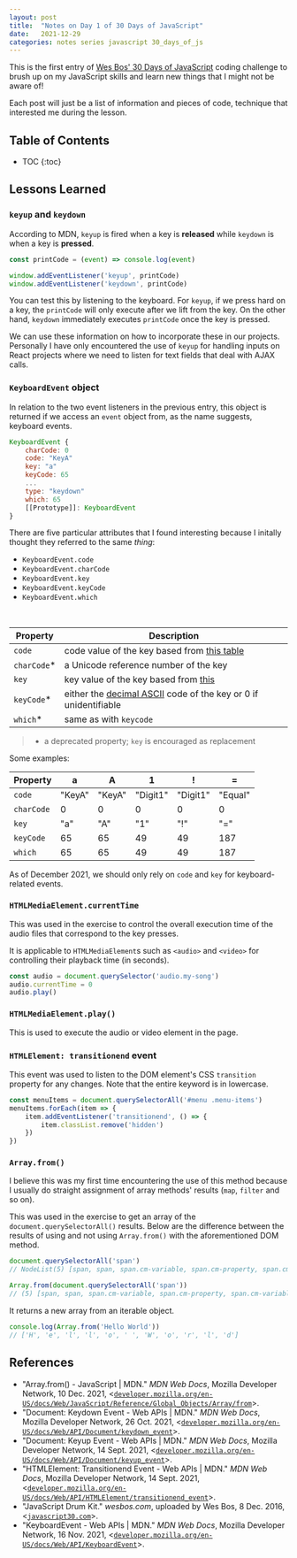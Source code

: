 ```yaml
---
layout: post
title:  "Notes on Day 1 of 30 Days of JavaScript"
date:   2021-12-29
categories: notes series javascript 30_days_of_js
---
```


This is the first entry of [Wes Bos' 30 Days of JavaScript](https://javascript30.com/) coding challenge to brush up on my JavaScript skills and learn new things that I might not be aware of!

Each post will just be a list of information and pieces of code, technique that interested me during the lesson.

## Table of Contents
* TOC
{:toc}

## Lessons Learned

### `keyup` and `keydown`

According to MDN, `keyup` is fired when a key is **released** while `keydown` is when a key is **pressed**.

~~~ javascript
const printCode = (event) => console.log(event)

window.addEventListener('keyup', printCode)
window.addEventListener('keydown', printCode)
~~~

You can test this by listening to the keyboard. For `keyup`, if we press hard on a key, the `printCode` will only execute after we lift from the key. On the other hand, `keydown` immediately executes `printCode` once the key is pressed.

We can use these information on how to incorporate these in our projects. Personally I have only encountered the use of `keyup` for handling inputs on React projects where we need to listen for text fields that deal with AJAX calls.

### `KeyboardEvent` object

In relation to the two event listeners in the previous entry, this object is returned if we access an `event` object from, as the name suggests, keyboard events.

~~~~ javascript
KeyboardEvent {
    charCode: 0
    code: "KeyA"
    key: "a"
    keyCode: 65
    ...
    type: "keydown"
    which: 65
    [[Prototype]]: KeyboardEvent
}
~~~~

There are five particular attributes that I found interesting because I initally thought they referred to the same *thing*:

- `KeyboardEvent.code`
- `KeyboardEvent.charCode`
- `KeyboardEvent.key`
- `KeyboardEvent.keyCode`
- `KeyboardEvent.which`

<br />

| Property    | Description                                                                                                                    |
|-------------|--------------------------------------------------------------------------------------------------------------------------------|
| `code`      | code value of the key based from [this table](https://developer.mozilla.org/en-US/docs/Web/API/KeyboardEvent/code/code_values) |
| `charCode`* | a Unicode reference number of the key                                                                                          |
| `key`       | key value of the key based from [this](https://developer.mozilla.org/en-US/docs/Web/API/KeyboardEvent/key/Key_Values)          |
| `keyCode`*  | either the [decimal ASCII](https://datatracker.ietf.org/doc/html/rfc20) code of the key or 0 if unidentifiable                 |
| `which`*    | same as with `keycode`                                                                                                         |

> * a deprecated property; `key` is encouraged as replacement

Some examples:

| Property   | a      | A      | 1        | !        | =       |
| ---------- | ------ | ------ | -------- | -------- | ------- |
| `code`     | "KeyA" | "KeyA" | "Digit1" | "Digit1" | "Equal" |
| `charCode` | 0      | 0      | 0        | 0        | 0       |
| `key`      | "a"    | "A"    | "1"      | "!"      | "="     |
| `keyCode`  | 65     | 65     | 49       | 49       | 187     |
| `which`    | 65     | 65     | 49       | 49       | 187     |

As of December 2021, we should only rely on `code` and `key` for keyboard-related events.

### `HTMLMediaElement.currentTime`

This was used in the exercise to control the overall execution time of the audio files that correspond to the key presses.

It is applicable to `HTMLMediaElement`s such as `<audio>` and `<video>` for controlling their playback time (in seconds).

~~~~ javascript
const audio = document.querySelector('audio.my-song')
audio.currentTime = 0
audio.play()
~~~~

### `HTMLMediaElement.play()`

This is used to execute the audio or video element in the page.

### `HTMLElement: transitionend` event

This event was used to listen to the DOM element's CSS `transition` property for any changes.
Note that the entire keyword is in lowercase.

~~~ javascript
const menuItems = document.querySelectorAll('#menu .menu-items')
menuItems.forEach(item => {
    item.addEventListener('transitionend', () => {
        item.classList.remove('hidden')
    })
})
~~~

### `Array.from()`

I believe this was my first time encountering the use of this method because I usually do straight assignment of array methods' results (`map`, `filter` and so on).

This was used in the exercise to get an array of the `document.querySelectorAll()` results. Below are the difference between the results of using and not using `Array.from()` with the aforementioned DOM method.

~~~ javascript
document.querySelectorAll('span')
// NodeList(5) [span, span, span.cm-variable, span.cm-property, span.cm-variable]

Array.from(document.querySelectorAll('span'))
// (5) [span, span, span.cm-variable, span.cm-property, span.cm-variable] 
~~~

It returns a new array from an iterable object.

~~~ javascript
console.log(Array.from('Hello World'))
// ['H', 'e', 'l', 'l', 'o', ' ', 'W', 'o', 'r', 'l', 'd']
~~~

## References
* "Array.from() - JavaScript \| MDN." *MDN Web Docs*, Mozilla Developer Network, 10 Dec. 2021, <[`developer.mozilla.org/en-US/docs/Web/JavaScript/Reference/Global_Objects/Array/from`](https://developer.mozilla.org/en-US/docs/Web/JavaScript/Reference/Global_Objects/Array/from)>.
* "Document: Keydown Event - Web APIs \| MDN." *MDN Web Docs*, Mozilla Developer Network, 26 Oct. 2021, <[`developer.mozilla.org/en-US/docs/Web/API/Document/keydown_event`](https://developer.mozilla.org/en-US/docs/Web/API/Document/keydown_event)>.
* "Document: Keyup Event - Web APIs \| MDN." *MDN Web Docs*, Mozilla Developer Network, 14 Sept. 2021, <[`developer.mozilla.org/en-US/docs/Web/API/Document/keyup_event`](https://developer.mozilla.org/en-US/docs/Web/API/Document/keyup_event)>.
* "HTMLElement: Transitionend Event - Web APIs \| MDN." *MDN Web Docs*, Mozilla Developer Network, 14 Sept. 2021, <[`developer.mozilla.org/en-US/docs/Web/API/HTMLElement/transitionend_event`](https://developer.mozilla.org/en-US/docs/Web/API/HTMLElement/transitionend_event)>.
* "JavaScript Drum Kit." *wesbos.com*, uploaded by Wes Bos, 8 Dec. 2016, <[`javascript30.com`](https://javascript30.com/)>.
* "KeyboardEvent - Web APIs \| MDN." *MDN Web Docs*, Mozilla Developer Network, 16 Nov. 2021, <[`developer.mozilla.org/en-US/docs/Web/API/KeyboardEvent`](https://developer.mozilla.org/en-US/docs/Web/API/KeyboardEvent)>.
